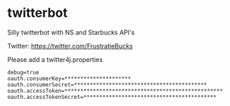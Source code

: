 # twitterbot
Silly twitterbot with NS and Starbucks API's

Twitter: https://twitter.com/FrustratieBucks

Please add a twitter4j.properties

```
debug=true
oauth.consumerKey=*********************
oauth.consumerSecret=******************************************
oauth.accessToken=**************************************************
oauth.accessTokenSecret=******************************************
```
